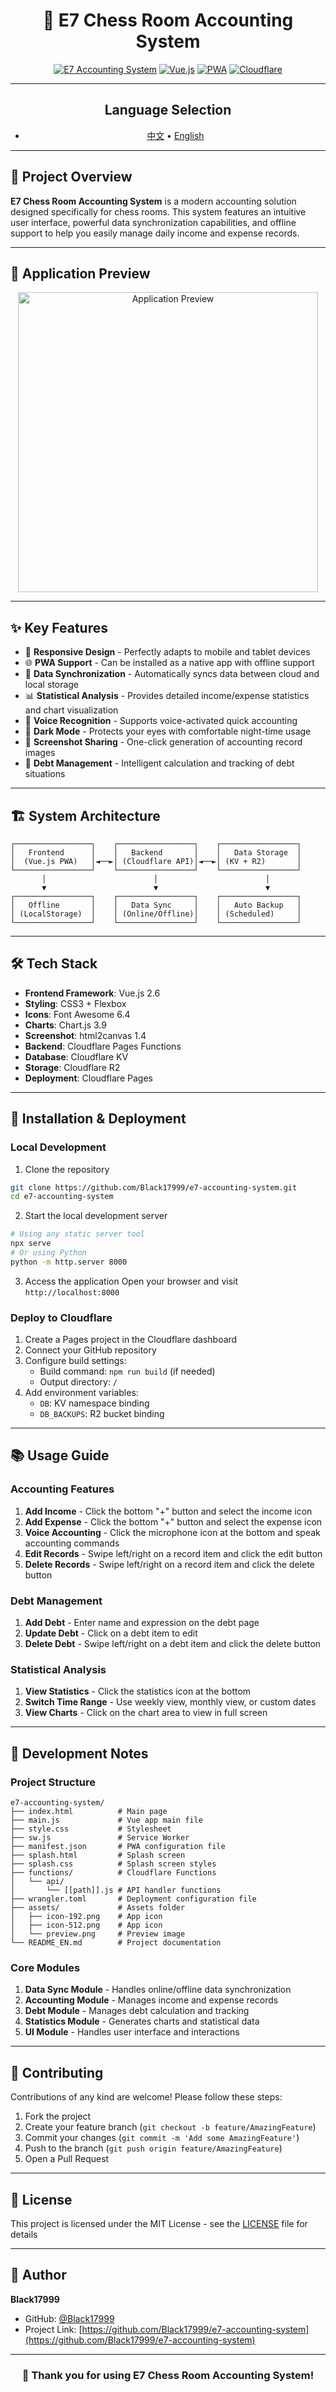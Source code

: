 <div align="center">

# 🧾 E7 Chess Room Accounting System

[![E7 Accounting System](https://img.shields.io/badge/💰-E7%20Accounting%20System-blue)](#)
[![Vue.js](https://img.shields.io/badge/💚-Vue.js-green)](#)
[![PWA](https://img.shields.io/badge/📱-PWA-orange)](#)
[![Cloudflare](https://img.shields.io/badge/☁️-Cloudflare-yellow)](#)

</div>

---

<div align="center">

## Language Selection

- [中文](README.md) • [English](README_EN.md)

</div>

---

## 📖 Project Overview

**E7 Chess Room Accounting System** is a modern accounting solution designed specifically for chess rooms. This system features an intuitive user interface, powerful data synchronization capabilities, and offline support to help you easily manage daily income and expense records.

---

## 📸 Application Preview

<div align="center">
  <img src="assets/preview.png" alt="Application Preview" width="480"/>
</div>

---

## ✨ Key Features

- 📱 **Responsive Design** - Perfectly adapts to mobile and tablet devices
- 🌐 **PWA Support** - Can be installed as a native app with offline support
- 💾 **Data Synchronization** - Automatically syncs data between cloud and local storage
- 📊 **Statistical Analysis** - Provides detailed income/expense statistics and chart visualization
- 🎤 **Voice Recognition** - Supports voice-activated quick accounting
- 🌙 **Dark Mode** - Protects your eyes with comfortable night-time usage
- 📸 **Screenshot Sharing** - One-click generation of accounting record images
- 🧮 **Debt Management** - Intelligent calculation and tracking of debt situations

---

## 🏗️ System Architecture

```
┌─────────────────┐    ┌─────────────────┐    ┌─────────────────┐
│   Frontend      │    │   Backend       │    │   Data Storage  │
│  (Vue.js PWA)   │◄──►│ (Cloudflare API)│◄──►│ (KV + R2)       │
└─────────────────┘    └─────────────────┘    └─────────────────┘
       │                        │                        │
       ▼                        ▼                        ▼
┌─────────────────┐    ┌─────────────────┐    ┌─────────────────┐
│   Offline       │    │   Data Sync     │    │   Auto Backup   │
│ (LocalStorage)  │    │ (Online/Offline)│    │ (Scheduled)     │
└─────────────────┘    └─────────────────┘    └─────────────────┘
```

---

## 🛠️ Tech Stack

- **Frontend Framework**: Vue.js 2.6
- **Styling**: CSS3 + Flexbox
- **Icons**: Font Awesome 6.4
- **Charts**: Chart.js 3.9
- **Screenshot**: html2canvas 1.4
- **Backend**: Cloudflare Pages Functions
- **Database**: Cloudflare KV
- **Storage**: Cloudflare R2
- **Deployment**: Cloudflare Pages

---

## 🚀 Installation & Deployment

### Local Development

1. Clone the repository
```bash
git clone https://github.com/Black17999/e7-accounting-system.git
cd e7-accounting-system
```

2. Start the local development server
```bash
# Using any static server tool
npx serve
# Or using Python
python -m http.server 8000
```

3. Access the application
Open your browser and visit `http://localhost:8000`

### Deploy to Cloudflare

1. Create a Pages project in the Cloudflare dashboard
2. Connect your GitHub repository
3. Configure build settings:
   - Build command: `npm run build` (if needed)
   - Output directory: `/`
4. Add environment variables:
   - `DB`: KV namespace binding
   - `DB_BACKUPS`: R2 bucket binding

---

## 📚 Usage Guide

### Accounting Features

1. **Add Income** - Click the bottom "+" button and select the income icon
2. **Add Expense** - Click the bottom "+" button and select the expense icon
3. **Voice Accounting** - Click the microphone icon at the bottom and speak accounting commands
4. **Edit Records** - Swipe left/right on a record item and click the edit button
5. **Delete Records** - Swipe left/right on a record item and click the delete button

### Debt Management

1. **Add Debt** - Enter name and expression on the debt page
2. **Update Debt** - Click on a debt item to edit
3. **Delete Debt** - Swipe left/right on a debt item and click the delete button

### Statistical Analysis

1. **View Statistics** - Click the statistics icon at the bottom
2. **Switch Time Range** - Use weekly view, monthly view, or custom dates
3. **View Charts** - Click on the chart area to view in full screen

---

## 🔧 Development Notes

### Project Structure

```
e7-accounting-system/
├── index.html          # Main page
├── main.js             # Vue app main file
├── style.css           # Stylesheet
├── sw.js               # Service Worker
├── manifest.json       # PWA configuration file
├── splash.html         # Splash screen
├── splash.css          # Splash screen styles
├── functions/          # Cloudflare Functions
│   └── api/
│       └── [[path]].js # API handler functions
├── wrangler.toml       # Deployment configuration file
├── assets/             # Assets folder
│   ├── icon-192.png    # App icon
│   ├── icon-512.png    # App icon
│   └── preview.png     # Preview image
└── README_EN.md        # Project documentation
```

### Core Modules

1. **Data Sync Module** - Handles online/offline data synchronization
2. **Accounting Module** - Manages income and expense records
3. **Debt Module** - Manages debt calculation and tracking
4. **Statistics Module** - Generates charts and statistical data
5. **UI Module** - Handles user interface and interactions

---

## 🤝 Contributing

Contributions of any kind are welcome! Please follow these steps:

1. Fork the project
2. Create your feature branch (`git checkout -b feature/AmazingFeature`)
3. Commit your changes (`git commit -m 'Add some AmazingFeature'`)
4. Push to the branch (`git push origin feature/AmazingFeature`)
5. Open a Pull Request

---

## 📄 License

This project is licensed under the MIT License - see the [LICENSE](LICENSE) file for details

---

## 👤 Author

**Black17999**

- GitHub: [@Black17999](https://github.com/Black17999)
- Project Link: [https://github.com/Black17999/e7-accounting-system](https://github.com/Black17999/e7-accounting-system)

---

<div align="center">

### 🙏 Thank you for using E7 Chess Room Accounting System!

</div>
